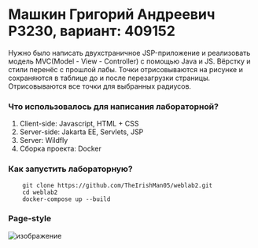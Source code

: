 # Машкин Григорий Андреевич P3230, вариант: 409152

Нужно было написать двухстраничное JSP-приложение и реализовать модель MVC(Model - View - Controller) c помощью Java и JS. Вёрстку и стили перенёс с прошлой лабы.
Точки отрисовываются на рисунке и сохраняются в таблице до и после перезагрузки страницы. Отрисовываются все точки для выбранных радиусов. 

### Что использовалось для написания лабораторной?

1. Client-side: Javascript, HTML + CSS
2. Server-side: Jakarta EE, Servlets, JSP
3. Server: Wildfly
4. Сборка проекта: Docker

### Как запустить лабораторную?

```
    git clone https://github.com/TheIrishMan05/weblab2.git
    cd weblab2
    docker-compose up --build
```

### Page-style
![изображение](https://github.com/user-attachments/assets/32574cf6-7a64-494e-b877-5a5f9de94b7c)


